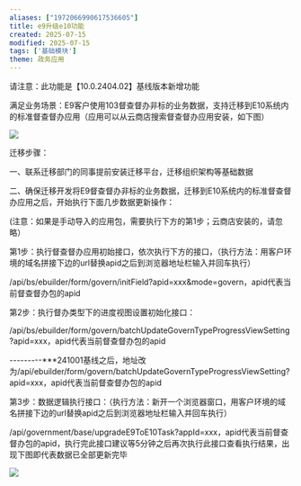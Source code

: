 ```yaml
---
aliases: ["1972066990617536605"]
title: e9升级e10功能
created: 2025-07-15
modified: 2025-07-15
tags: ['基础模块']
theme: 政务应用
---
```


请注意：此功能是【10.0.2404.02】基线版本新增功能

满足业务场景：E9客户使用103督查督办非标的业务数据，支持迁移到E10系统内的标准督查督办应用（应用可以从云商店搜索督查督办应用安装，如下图）

![](fe482fffc2cdc08ea1818da269f75a9c.jpg)

迁移步骤：

一、联系迁移部门的同事提前安装迁移平台，迁移组织架构等基础数据

二、确保迁移开发将E9督查督办非标的业务数据，迁移到E10系统内的标准督查督办应用之后，开始执行下面几步数据更新操作：

(注意：如果是手动导入的应用包，需要执行下方的第1步；云商店安装的，请忽略）

第1步：执行督查督办应用初始接口，依次执行下方的接口，（执行方法：用客户环境的域名拼接下边的url替换apid之后到浏览器地址栏输入并回车执行）

/api/bs/ebuilder/form/govern/initField?apid=xxx&mode=govern，apid代表当前督查督办包的apid

第2步：执行督办类型下的进度视图设置初始化接口：

/api/bs/ebuilder/form/govern/batchUpdateGovernTypeProgressViewSetting?apid=xxx，apid代表当前督查督办包的apid

---------\*\*\*241001基线之后，地址改为/api/ebuilder/form/govern/batchUpdateGovernTypeProgressViewSetting?apid=xxx，apid代表当前督查督办包的apid

第3步：数据逻辑执行接口：（执行方法：新开一个浏览器窗口，用客户环境的域名拼接下边的url替换apid之后到浏览器地址栏输入并回车执行）

/api/government/base/upgradeE9ToE10Task?appId=xxx，apid代表当前督查督办包的apid，执行完此接口建议等5分钟之后再次执行此接口查看执行结果，出现下图即代表数据已全部更新完毕

![](f663e433cec365a3b385e45a951ebb95.jpg)